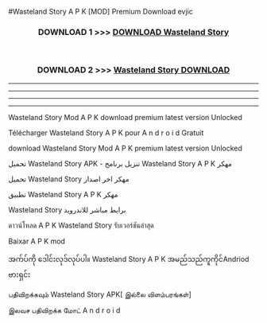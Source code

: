 #Wasteland Story  A P K [MOD] Premium Download evjic



<div align="center">

<h3>DOWNLOAD 1 >>> <a href="https://teeasianyam.web.app?sq=Wasteland Story ">DOWNLOAD Wasteland Story  </a></h3><br>

<h3>DOWNLOAD 2 >>> <a href="https://teeasianyam.web.app?sq=Wasteland Story  ">Wasteland Story   DOWNLOAD </a></h3>

</div>


----------------------------------------------------------

----------------------------------------------------------

----------------------------------------------------------

----------------------------------------------------------


Wasteland Story   Mod A P K download premium latest version Unlocked

Télécharger Wasteland Story   A P K pour A n d r o i d Gratuit

download Wasteland Story   Mod A P K premium latest version Unlocked

تحميل Wasteland Story   APK - تنزيل برنامج Wasteland Story   A P K مهكر

تحميل Wasteland Story   مهكر اخر اصدار

تطبيق Wasteland Story   A P K مهكر

Wasteland Story   برابط مباشر للاندرويد

ดาวน์โหลด A P K Wasteland Story   รับเวอร์ชันล่าสุด

Baixar A P K mod

အက်ပ်ကို ဒေါင်းလုဒ်လုပ်ပါ။ Wasteland Story   A P K အမည်သည်ကူကိုင်Andriod ဗားရှင်း

பதிவிறக்கவும் Wasteland Story   APK[ இல்லை விளம்பரங்கள்] 
 
இலவச பதிவிறக்க மோட் A n d r o i d



